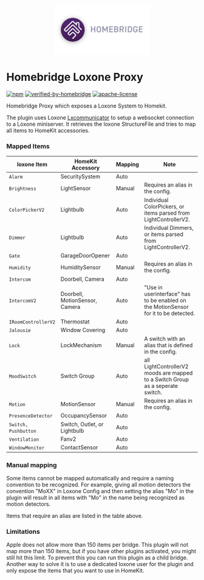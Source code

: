 
<p align="center">

<img src="https://github.com/homebridge/branding/blob/latest/logos/homebridge-wordmark-logo-horizontal.png" width="250">

</p>


# Homebridge Loxone Proxy 

[![npm](https://badgen.net/npm/v/homebridge-loxone-proxy)](https://npmjs.com/package/homebridge-loxone-proxy)
[![verified-by-homebridge](https://badgen.net/badge/homebridge/verified/purple)](https://github.com/homebridge/homebridge/wiki/Verified-Plugins)
[![apache-license](https://badgen.net/npm/license/homebridge-loxone-proxy)](https://github.com/0x5e/homebridge-loxone-proxy/blob/main/LICENSE)

Homebridge Proxy which exposes a Loxone System to Homekit.

The plugin uses Loxone [Lxcommunicator](https://github.com/Loxone/lxcommunicator) to setup a websocket connection to a Loxone miniserver.
It retrieves the loxone StructureFile and tries to map all items to HomeKit accessories.

### Mapped Items

|loxone Item |HomeKit Accessory |Mapping |Note
|--- |--- |--- |--- |
| `Alarm` | SecuritySystem | Auto
|`Brightness` | LightSensor | Manual | Requires an alias in the config.
| `ColorPickerV2` | Lightbulb | Auto | Individual ColorPickers, or items parsed from LightControllerV2.
| `Dimmer` | Lightbulb | Auto | Individual Dimmers, or items parsed from LightControllerV2.
|`Gate` | GarageDoorOpener | Auto
|`Humidity` | HumiditySensor | Manual | Requires an alias in the config.
|`Intercom` | Doorbell, Camera | Auto
|`IntercomV2` | Doorbell, MotionSensor, Camera | Auto | "Use in userinterface" has to be enabled on the MotionSensor for it to be detected.
|`IRoomControllerV2` | Thermostat | Auto
|`Jalousie` | Window Covering | Auto
|`Lock` | LockMechanism | Manual | A switch with an alias that is defined in the config.
|`MoodSwitch` | Switch Group | Auto | all LightControllerV2 moods are mapped to a Switch Group as a seperate switch.
|`Motion` | MotionSensor | Manual | Requires an alias in the config.
|`PresenceDetector` | OccupancySensor | Auto
|`Switch, Pushbutton` | Switch, Outlet, or Lightbulb | Auto
|`Ventilation` | Fanv2 | Auto
|`WindowMonitor` | ContactSensor | Auto

### Manual mapping
Some items cannot be mapped automatically and require a naming convention to be recognized. For example, giving all motion detectors the convention "MoXX" in Loxone Config and then setting the alias "Mo" in the plugin will result in all items with "Mo" in the name being recognized as motion detectors.

Items that require an alias are listed in the table above.

### Limitations

Apple does not allow more than 150 items per bridge. This plugin will not map more than 150 items, but if you have other plugins activated, you might still hit this limit. To prevent this you can run this plugin as a child bridge. Another way to solve it is to use a dedicated loxone user for the plugin and only expose the items that you want to use in HomeKit.

